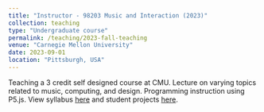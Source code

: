 ```yaml
---
title: "Instructor - 98203 Music and Interaction (2023)"
collection: teaching
type: "Undergraduate course"
permalink: /teaching/2023-fall-teaching
venue: "Carnegie Mellon University"
date: 2023-09-01
location: "Pittsburgh, USA"
---
```


Teaching a 3 credit self designed course at CMU. Lecture on varying topics related to music, computing, and design. Programming instruction using P5.js. View syllabus [here](https://docs.google.com/document/d/19k93NpioTgVfezeKziVyHp2CyoYxzvLN/edit?usp=sharing&ouid=100334476366206586924&rtpof=true&sd=true) and student projects [here](https://drive.google.com/file/d/1-MKpeivYQDHd0Ziefjfn7tihIKY7G2vX/view?usp=sharing).
